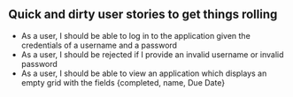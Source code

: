 ## Quick and dirty user stories to get things rolling

* As a user, I should be able to log in to the application given the credentials of a username and a password
* As a user, I should be rejected if I provide an invalid username or invalid password
* As a user, I should be able to view an application which displays an empty grid with the fields {completed, name, Due Date}
